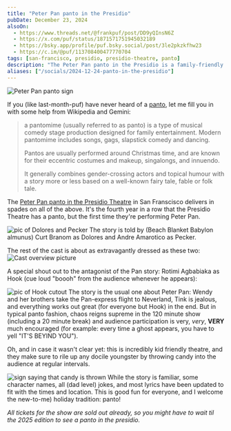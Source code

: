 ```yaml
---
title: "Peter Pan panto in the Presidio"
pubDate: December 23, 2024
alsoOn:
  - https://www.threads.net/@frankpuf/post/DD9yQInsN6Z
  - https://x.com/puf/status/1871571751945032189
  - https://bsky.app/profile/puf.bsky.social/post/3le2pkzkfhw23
  - https://c.im/@puf/113708400477770704
tags: [san-francisco, presidio, presidio-theatre, panto]
description: "The Peter Pan panto in the Presidio is a family-friendly musical comedy in which audience participation is encouraged - if not required. With over the top characters in outrageous costumes, the 120 minute show tells the Peter Pan story updated for this day, age, and location. Fun for everyone, if you can still get a ticket."
aliases: ["/socials/2024-12-24-panto-in-the-presidio"]
---
```


![Peter Pan panto sign](https://i.imgur.com/ifLhjLz.png)


If you (like last-month-puf) have never heard of a [panto][panto], let me fill you in with some help from Wikipedia and Gemini:

> a pantomime (usually referred to as panto) is a type of musical comedy stage production designed for family entertainment. Modern pantomime includes songs, gags, slapstick comedy and dancing.
>
> Pantos are usually performed around Christmas time, and are known for their eccentric costumes and makeup, singalongs, and innuendo. 
>
> It generally combines gender-crossing actors and topical humour with a story more or less based on a well-known fairy tale, fable or folk tale. 

The [Peter Pan panto in the Presidio Theatre][presidio-panto] in San Franscisco delivers in spades on all of the above. It's the fourth year in a row that the Presidio Theatre has a panto, but the first time they're performing Peter Pan.

![pic of Dolores and Pecker](https://i.imgur.com/gTOhwBB.png)
The story is told by (Beach Blanket Babylon almunus) Curt Branom as Dolores and Andre Amarotico as Pecker.

The rest of the cast is about as extravagantly dressed as these two:
![Cast overview picture](https://i.imgur.com/0rZiJBF.png)

A special shout out to the antagonist of the Pan story: Rotimi Agbabiaka as Hook (cue loud "boooh" from the audience whenever he appears):

![pic of Hook cutout](https://i.imgur.com/1g1anMZ.png)
The story is the usual one about Peter Pan: Wendy and her brothers take the Pan-express flight to Neverland, Tink is jealous, and everything works out great (for everyone but Hook) in the end. But in typical panto fashion, chaos reigns supreme in the 120 minute show (including a 20 minute break) and audience participation is very, *very*, **VERY** much encouraged (for example: every time a ghost appears, you have to yell "IT'S BEYIND YOU").

Oh, and in case it wasn't clear yet: this is incredibly kid friendly theatre, and they make sure to rile up any docile youngster by throwing candy into the audience at regular intervals.

![sign saying that candy is thrown](https://i.imgur.com/zQCb37u.png)
While the story is familiar, some character names, all (dad level) jokes, and most lyrics have been updated to fit with the times and location. This is good fun for everyone, and I welcome the new-to-me) holiday tradition: panto!

*All tickets for the show are sold out already, so you might have to wait til the 2025 edition to see a panto in the presidio.*

[panto]: https://en.wikipedia.org/wiki/Pantomime
[presidio-panto]: https://www.presidiotheatre.org/show/2024-peter-pan-panto